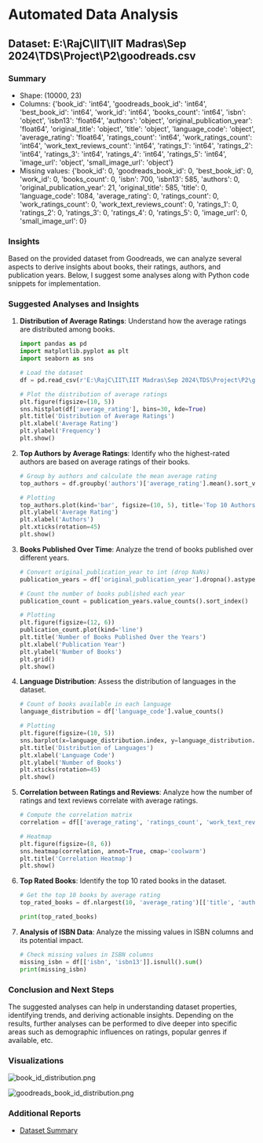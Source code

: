 # Automated Data Analysis

## Dataset: E:\RajC\IIT\IIT Madras\Sep 2024\TDS\Project\P2\\goodreads.csv

### Summary

- Shape: (10000, 23)
- Columns: {'book_id': 'int64', 'goodreads_book_id': 'int64', 'best_book_id': 'int64', 'work_id': 'int64', 'books_count': 'int64', 'isbn': 'object', 'isbn13': 'float64', 'authors': 'object', 'original_publication_year': 'float64', 'original_title': 'object', 'title': 'object', 'language_code': 'object', 'average_rating': 'float64', 'ratings_count': 'int64', 'work_ratings_count': 'int64', 'work_text_reviews_count': 'int64', 'ratings_1': 'int64', 'ratings_2': 'int64', 'ratings_3': 'int64', 'ratings_4': 'int64', 'ratings_5': 'int64', 'image_url': 'object', 'small_image_url': 'object'}
- Missing values: {'book_id': 0, 'goodreads_book_id': 0, 'best_book_id': 0, 'work_id': 0, 'books_count': 0, 'isbn': 700, 'isbn13': 585, 'authors': 0, 'original_publication_year': 21, 'original_title': 585, 'title': 0, 'language_code': 1084, 'average_rating': 0, 'ratings_count': 0, 'work_ratings_count': 0, 'work_text_reviews_count': 0, 'ratings_1': 0, 'ratings_2': 0, 'ratings_3': 0, 'ratings_4': 0, 'ratings_5': 0, 'image_url': 0, 'small_image_url': 0}

### Insights

Based on the provided dataset from Goodreads, we can analyze several aspects to derive insights about books, their ratings, authors, and publication years. Below, I suggest some analyses along with Python code snippets for implementation.

### Suggested Analyses and Insights

1. **Distribution of Average Ratings**:
   Understand how the average ratings are distributed among books.

   ```python
   import pandas as pd
   import matplotlib.pyplot as plt
   import seaborn as sns

   # Load the dataset
   df = pd.read_csv(r'E:\RajC\IIT\IIT Madras\Sep 2024\TDS\Project\P2\goodreads.csv')

   # Plot the distribution of average ratings
   plt.figure(figsize=(10, 5))
   sns.histplot(df['average_rating'], bins=30, kde=True)
   plt.title('Distribution of Average Ratings')
   plt.xlabel('Average Rating')
   plt.ylabel('Frequency')
   plt.show()
   ```

2. **Top Authors by Average Ratings**:
   Identify who the highest-rated authors are based on average ratings of their books.

   ```python
   # Group by authors and calculate the mean average rating
   top_authors = df.groupby('authors')['average_rating'].mean().sort_values(ascending=False).head(10)

   # Plotting
   top_authors.plot(kind='bar', figsize=(10, 5), title='Top 10 Authors by Average Ratings')
   plt.ylabel('Average Rating')
   plt.xlabel('Authors')
   plt.xticks(rotation=45)
   plt.show()
   ```

3. **Books Published Over Time**:
   Analyze the trend of books published over different years.

   ```python
   # Convert original_publication_year to int (drop NaNs)
   publication_years = df['original_publication_year'].dropna().astype(int)

   # Count the number of books published each year
   publication_count = publication_years.value_counts().sort_index()

   # Plotting
   plt.figure(figsize=(12, 6))
   publication_count.plot(kind='line')
   plt.title('Number of Books Published Over the Years')
   plt.xlabel('Publication Year')
   plt.ylabel('Number of Books')
   plt.grid()
   plt.show()
   ```

4. **Language Distribution**:
   Assess the distribution of languages in the dataset.

   ```python
   # Count of books available in each language
   language_distribution = df['language_code'].value_counts()

   # Plotting
   plt.figure(figsize=(10, 5))
   sns.barplot(x=language_distribution.index, y=language_distribution.values)
   plt.title('Distribution of Languages')
   plt.xlabel('Language Code')
   plt.ylabel('Number of Books')
   plt.xticks(rotation=45)
   plt.show()
   ```

5. **Correlation between Ratings and Reviews**:
   Analyze how the number of ratings and text reviews correlate with average ratings.

   ```python
   # Compute the correlation matrix
   correlation = df[['average_rating', 'ratings_count', 'work_text_reviews_count']].corr()

   # Heatmap
   plt.figure(figsize=(8, 6))
   sns.heatmap(correlation, annot=True, cmap='coolwarm')
   plt.title('Correlation Heatmap')
   plt.show()
   ```

6. **Top Rated Books**:
   Identify the top 10 rated books in the dataset.

   ```python
   # Get the top 10 books by average rating
   top_rated_books = df.nlargest(10, 'average_rating')[['title', 'authors', 'average_rating']]

   print(top_rated_books)
   ```

7. **Analysis of ISBN Data**:
   Analyze the missing values in ISBN columns and its potential impact.

   ```python
   # Check missing values in ISBN columns
   missing_isbn = df[['isbn', 'isbn13']].isnull().sum()
   print(missing_isbn)
   ```

### Conclusion and Next Steps
The suggested analyses can help in understanding dataset properties, identifying trends, and deriving actionable insights. Depending on the results, further analyses can be performed to dive deeper into specific areas such as demographic influences on ratings, popular genres if available, etc.

### Visualizations

![book_id_distribution.png](book_id_distribution.png)

![goodreads_book_id_distribution.png](goodreads_book_id_distribution.png)



### Additional Reports

- [Dataset Summary](summary_report.txt)